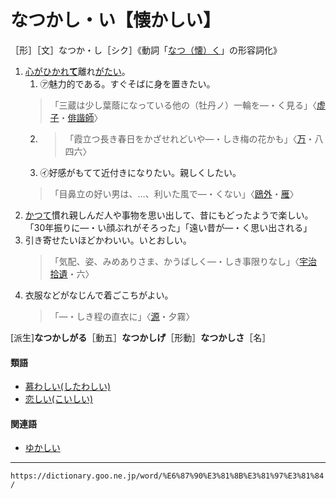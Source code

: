 # なつかし・い【懐かしい】

［形］［文］なつか・し［シク］《動詞「[なつ（懐）く](https://dictionary.goo.ne.jp/word/%E6%87%90%E3%81%8F/#jn-164200)」の形容詞化》

1. [心がひかれ**て**](こころがひかれる（心が惹かれる）)離れ[がたい](【Ｎ３文法】～がたい)。
    1. ㋐魅力的である。すぐそばに身を置きたい。
    >「三蔵は少し葉蔭になっている他の（牡丹ノ）一輪を―・く見る」〈[虚子](https://dictionary.goo.ne.jp/word/person/%E9%AB%98%E6%B5%9C%E8%99%9A%E5%AD%90/#jn-135457)・[俳諧師](https://dictionary.goo.ne.jp/word/%E4%BF%B3%E8%AB%A7%E5%B8%AB/#jn-281682)〉
    2. >「霞立つ長き春日をかざせれどいや―・しき梅の花かも」〈[万](https://dictionary.goo.ne.jp/word/%E4%B8%87%E8%91%89%E9%9B%86_%28%E3%81%BE%E3%82%93%E3%82%88%E3%81%86%E3%81%97%E3%82%85%E3%81%86%29/#jn-210648)・八四六〉
    3. ㋑好感がもてて近付きになりたい。親しくしたい。
    >「目鼻立の好い男は、…、利いた風で―・くない」〈[鴎外](https://dictionary.goo.ne.jp/word/person/%E6%A3%AE%E9%B4%8E%E5%A4%96/#jn-220394)・[雁](https://dictionary.goo.ne.jp/word/%E9%9B%81_%28%E3%81%8C%E3%82%93%29/#jn-47413)〉
2. [かつて](%E3%81%8B%E3%81%A4%E3%81%A6%EF%BC%88%E6%9B%BD%E3%81%A6%EF%BC%8F%E5%98%97%E3%81%A6%EF%BC%89.md)慣れ親しんだ人や事物を思い出して、昔にもどったようで楽しい。「30年振りに―・い顔ぶれがそろった」「遠い昔が―・く思い出される」
3. 引き寄せたいほどかわいい。いとおしい。
    >「気配、姿、みめありさま、かうばしく―・しき事限りなし」〈[宇治拾遺](https://dictionary.goo.ne.jp/word/%E5%AE%87%E6%B2%BB%E6%8B%BE%E9%81%BA%E7%89%A9%E8%AA%9E/#jn-18547)・六〉
4. 衣服などがなじんで着ごこちがよい。
    >「―・しき程の直衣に」〈[源](https://dictionary.goo.ne.jp/word/%E6%BA%90%E6%B0%8F%E7%89%A9%E8%AA%9E/#jn-69890)・夕霧〉
        

\[派生\]**なつかしがる**［動五］**なつかしげ**［形動］**なつかしさ**［名］

#### 類語

-   [慕わしい(したわしい)](https://dictionary.goo.ne.jp/word/%E6%85%95%E3%82%8F%E3%81%97%E3%81%84/#jn-97752)
-   [恋しい(こいしい)](https://dictionary.goo.ne.jp/word/%E6%81%8B%E3%81%97%E3%81%84/#jn-71301)

#### 関連語

-   [ゆかしい](https://dictionary.goo.ne.jp/word/%E5%BA%8A%E3%81%97%E3%81%84/#jn-224871)

---
`https://dictionary.goo.ne.jp/word/%E6%87%90%E3%81%8B%E3%81%97%E3%81%84/`